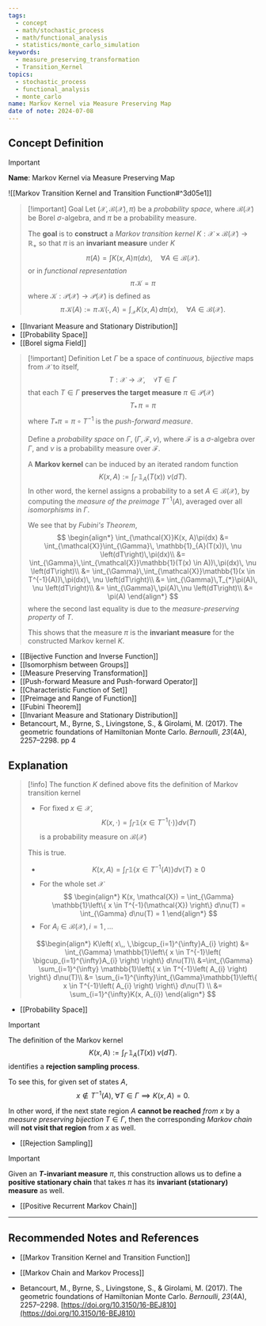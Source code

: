 ```yaml
---
tags:
  - concept
  - math/stochastic_process
  - math/functional_analysis
  - statistics/monte_carlo_simulation
keywords:
  - measure_preserving_transformation
  - Transition_Kernel
topics:
  - stochastic_process
  - functional_analysis
  - monte_carlo
name: Markov Kernel via Measure Preserving Map
date of note: 2024-07-08
---
```


## Concept Definition

>[!important]
>**Name**: Markov Kernel via Measure Preserving Map

![[Markov Transition Kernel and Transition Function#^3d05e1]]


>[!important] Goal
>Let $(\mathcal{X}, \mathcal{B}(\mathcal{X}), \pi)$ be a *probability space*, where $\mathcal{B}(\mathcal{X})$ be Borel $\sigma$-algebra, and $\pi$ be a probability measure.  
>
>The **goal** is to **construct** a *Markov transition kernel* $K: \mathcal{X} \times \mathcal{B}(\mathcal{X}) \to \mathbb{R}_{+}$ so that $\pi$ is an **invariant measure** under $K$
>$$
>\pi(A) = \int K(x, A)\pi(dx), \quad \forall A\in \mathcal{B}(\mathcal{X}).
>$$
>or in *functional representation*
>$$
>\pi\, \mathcal{K} = \pi
>$$
>where $\mathcal{K}: \mathcal{P}(\mathcal{X}) \to \mathcal{P}(\mathcal{X})$ is defined as
$$\pi\,\mathcal{K} (A) := \pi\,\mathcal{K}(\cdot, A) = \int_{\mathcal{X}}K(x, A)\,d\pi(x), \quad \forall A\in \mathcal{B}(\mathcal{X}).$$

- [[Invariant Measure and Stationary Distribution]]
- [[Probability Space]]
- [[Borel sigma Field]]

>[!important] Definition
>Let $\Gamma$ be a space of *continuous, bijective* maps from $\mathcal{X}$ to itself,
>$$
>T: \mathcal{X} \to \mathcal{X}, \quad \forall T \in \Gamma
>$$
>that each $T \in \Gamma$ **preserves the target measure** $\pi \in \mathcal{P}(\mathcal{X})$
>$$
>T_{*}\,\pi = \pi
>$$
>where $T_{*}\pi = \pi \circ T^{-1}$ is the *push-forward measure*.
>
>Define a *probability space* on $\Gamma$, $(\Gamma, \mathscr{F}, \nu)$, where $\mathscr{F}$ is a $\sigma$-algebra over $\Gamma$, and $\nu$ is a probability measure over $\mathscr{F}$. 
>
>A **Markov kernel** can be induced by an iterated random function
>$$
>K(x, A) := \int_{\Gamma}\, \mathbb{1}_{A}(T(x))\; \nu \left(dT\right).
>$$
>In other word, the kernel assigns a probability to a set $A \in \mathcal{B}(\mathcal{X})$, by computing the *measure of the preimage* $T^{-1}(A)$, averaged over all *isomorphisms* in $\Gamma$.
>
>We see that by *Fubini's Theorem*,
>$$
>\begin{align*}
> \int_{\mathcal{X}}K(x, A)\pi(dx) &= \int_{\mathcal{X}}\int_{\Gamma}\, \mathbb{1}_{A}(T(x))\, \nu \left(dT\right)\,\pi(dx)\\
> &= \int_{\Gamma}\,\int_{\mathcal{X}}\mathbb{1}(T(x) \in A))\,\pi(dx)\, \nu \left(dT\right)\\
> &= \int_{\Gamma}\,\int_{\mathcal{X}}\mathbb{1}(x \in T^{-1}(A))\,\pi(dx)\, \nu \left(dT\right)\\
> &= \int_{\Gamma}\,T_{*}\pi(A)\, \nu \left(dT\right)\\
> &= \int_{\Gamma}\,\pi(A)\,\nu \left(dT\right)\\
> &= \pi(A)
>\end{align*}
>$$
>where the second last equality is due to the *measure-preserving property* of $T$. 
>
>This shows that the measure $\pi$ is the  **invariant measure** for the constructed Markov kernel $K$.
 

- [[Bijective Function and Inverse Function]]
- [[Isomorphism between Groups]]
- [[Measure Preserving Transformation]]
- [[Push-forward Measure and Push-forward Operator]]
- [[Characteristic Function of Set]]
- [[Preimage and Range of Function]]
- [[Fubini Theorem]]
- [[Invariant Measure and Stationary Distribution]]
- Betancourt, M., Byrne, S., Livingstone, S., & Girolami, M. (2017). The geometric foundations of Hamiltonian Monte Carlo. _Bernoulli_, _23_(4A), 2257–2298.  pp 4

## Explanation

>[!info]
>The function $K$ defined above fits the definition of Markov transition kernel
>- For fixed $x\in \mathcal{X}$, $$K(x, \cdot) = \int_{\Gamma} \mathbb{1}\left\{  x \in T^{-1}(\cdot) \right\}  d\nu(T)$$ is a probability measure on $\mathcal{B}(\mathcal{X})$
>  
>This is true.
>- $$K(x, A) = \int_{\Gamma} \mathbb{1}\left\{  x \in T^{-1}(A) \right\}  d\nu(T) \ge 0$$
>- For the whole set $\mathcal{X}$
>$$
>\begin{align*}
>K(x, \mathcal{X}) = \int_{\Gamma} \mathbb{1}\left\{  x \in T^{-1}(\mathcal{X}) \right\}  d\nu(T) = \int_{\Gamma} d\nu(T) = 1
>\end{align*}
>$$
>- For $A_{i} \in \mathcal{B}(\mathcal{X}), i=1\,{,}\ldots\,$
>
>$$\begin{align*}
>  K\left( x\,, \,\bigcup_{i=1}^{\infty}A_{i} \right) &= \int_{\Gamma} \mathbb{1}\left\{  x \in T^{-1}\left( \bigcup_{i=1}^{\infty}A_{i} \right) \right\}  d\nu(T)\\
>  &=\int_{\Gamma} \sum_{i=1}^{\infty} \mathbb{1}\left\{  x \in T^{-1}\left( A_{i} \right) \right\}  d\nu(T)\\
>  &= \sum_{i=1}^{\infty}\int_{\Gamma}\mathbb{1}\left\{  x \in T^{-1}\left( A_{i} \right) \right\}  d\nu(T) \\
>  &= \sum_{i=1}^{\infty}K(x, A_{i})
\end{align*}
$$

- [[Probability Space]]

>[!important]
>The definition of the Markov kernel
>$$
>K(x, A) := \int_{\Gamma}\, \mathbb{1}_{A}(T(x))\; \nu \left(dT\right).
>$$
>identifies a **rejection sampling process**.
>
>To see this, for given set of states $A$, $$x \not\in T^{-1}(A), \;\forall T \in \Gamma \implies K(x, A) = 0.$$  
>
>In other word, if the next state region $A$ **cannot be reached** *from* $x$ by a *measure preserving bijection* $T \in \Gamma$, then the corresponding *Markov chain* will **not visit that region** from $x$ as well.

- [[Rejection Sampling]]


>[!important] 
>Given an **$T$-invariant measure** $\pi$,  this construction allows us to define a **positive stationary chain** that takes $\pi$ has its **invariant (stationary) measure** as well.

- [[Positive Recurrent Markov Chain]]




-----------
##  Recommended Notes and References


- [[Markov Transition Kernel and Transition Function]]
- [[Markov Chain and Markov Process]]






- Betancourt, M., Byrne, S., Livingstone, S., & Girolami, M. (2017). The geometric foundations of Hamiltonian Monte Carlo. _Bernoulli_, _23_(4A), 2257–2298. [https://doi.org/10.3150/16-BEJ810](https://doi.org/10.3150/16-BEJ810)